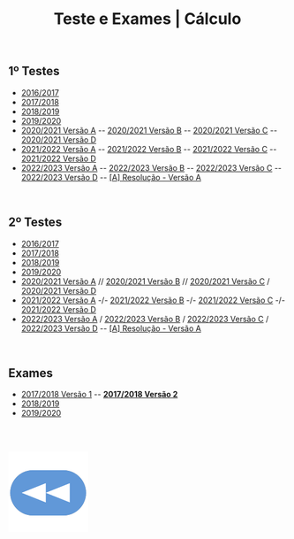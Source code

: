 <h1 align="center">Teste e Exames | Cálculo</h1>

<br>

## 1º Testes
* [2016/2017](Teste1-1617.pdf)
* [2017/2018](Teste1-1718.pdf)
* [2018/2019](Teste1-1819.pdf)
* [2019/2020](Teste1-1920.pdf)
* [2020/2021 Versão A](Teste1-2021-A.pdf) -- [2020/2021 Versão B](Teste1-2021-B.pdf) -- [2020/2021 Versão C](Teste1-2021-C.pdf) -- [2020/2021 Versão D](Teste1-2021-D.pdf)
* [2021/2022 Versão A](Teste1-2122-A.pdf) -- [2021/2022 Versão B](Teste1-2122-B.pdf) -- [2021/2022 Versão C](Teste1-2122-C.pdf) -- [2021/2022 Versão D](Teste1-2122-D.pdf)
* [2022/2023 Versão A](Teste1-2223-A.pdf) -- [2022/2023 Versão B](Teste1-2223-B.pdf) -- [2022/2023 Versão C](Teste1-2223-C.pdf) -- [2022/2023 Versão D](Teste1-2223-D.pdf) -- [[A] Resolução - Versão A](Teste1-2223-A-Res.jpg)

<br>

## 2º Testes
* [2016/2017](Teste2-1617.pdf)
* [2017/2018](Teste2-1718.pdf)
* [2018/2019](Teste2-1819.pdf)
* [2019/2020](Teste2-1920.pdf)
* [2020/2021 Versão A](Teste2-2021-A.pdf) // [2020/2021 Versão B](Teste2-2021-B.pdf) // [2020/2021 Versão C](Teste2-2021-C.pdf) / [2020/2021 Versão D](Teste2-2021-D.pdf)
* [2021/2022 Versão A](Teste2-2122-A.pdf) -/- [2021/2022 Versão B](Teste2-2122-B.pdf) -/- [2021/2022 Versão C](Teste2-2122-C.pdf) -/- [2021/2022 Versão D](Teste2-2122-D.pdf)
* [2022/2023 Versão A](Teste2-2223-A.pdf) / [2022/2023 Versão B](Teste2-2223-B.pdf) / [2022/2023 Versão C](Teste2-2223-C.pdf) / [2022/2023 Versão D](Teste2-2223-D.pdf) -- [[A] Resolução - Versão A](Teste2-2223-A-Res.jpg)


<br>

## Exames
* [2017/2018 Versão 1](Exame-1718.pdf) -- [**2017/2018 Versão 2**](Exame-1718-v2.pdf)
* [2018/2019](Exame-1819.pdf)
* [2019/2020](Exame-1920.pdf)

<br><br>

[![retroceder](https://raw.githubusercontent.com/David81820/Recursos-LCC/main/Rewind.png)](https://david81820.github.io/Recursos-LCC/calculo)